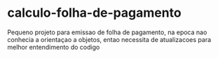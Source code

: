 # calculo-folha-de-pagamento
Pequeno projeto para emissao de folha de pagamento, na epoca nao conhecia a orientaçao a objetos, entao necessita de atualizacoes para melhor entendimento do codigo
